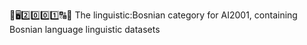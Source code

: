 🧠️🖥️2️⃣️0️⃣️0️⃣️1️⃣️🔠️🔢️ The linguistic:Bosnian category for AI2001, containing Bosnian language linguistic datasets
